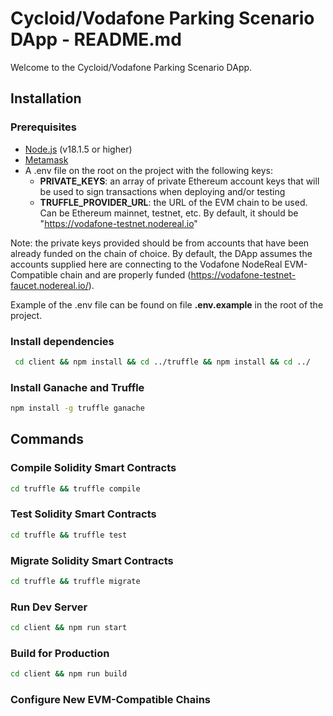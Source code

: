 # Cycloid/Vodafone Parking Scenario DApp - README.md

Welcome to the Cycloid/Vodafone Parking Scenario DApp.

## Installation

### Prerequisites

- [Node.js](https://nodejs.org/en/) (v18.1.5 or higher)
- [Metamask](https://metamask.io/)
- A .env file on the root on the project with the following keys:
  - **PRIVATE_KEYS**: an array of private Ethereum account keys that will be used to sign transactions when deploying
    and/or testing
  - **TRUFFLE_PROVIDER_URL**: the URL of the EVM chain to be used. Can be Ethereum mainnet, testnet, etc. By default, it
    should be "https://vodafone-testnet.nodereal.io"

Note: the private keys provided should be from accounts that have been already funded on the chain of choice. By
default, the DApp assumes the accounts supplied here are connecting to the Vodafone NodeReal EVM-Compatible chain
and are properly funded (https://vodafone-testnet-faucet.nodereal.io/).

Example of the .env file can be found on file **.env.example** in the root of the project.

### Install dependencies

```bash
 cd client && npm install && cd ../truffle && npm install && cd ../
```

### Install Ganache and Truffle

```bash
npm install -g truffle ganache
````

## Commands

### Compile Solidity Smart Contracts

```bash
cd truffle && truffle compile
````

### Test Solidity Smart Contracts

```bash
cd truffle && truffle test
```

### Migrate Solidity Smart Contracts

```bash
cd truffle && truffle migrate
```

### Run Dev Server

```bash
cd client && npm run start
```

### Build for Production

```bash
cd client && npm run build
```

### Configure New EVM-Compatible Chains
